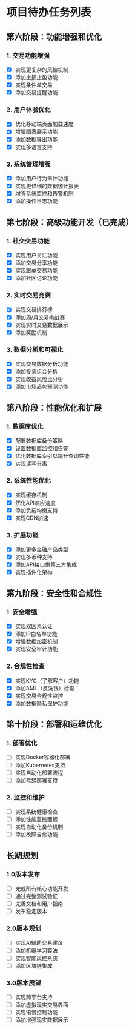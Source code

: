 # 项目待办任务列表

## 第六阶段：功能增强和优化

### 1. 交易功能增强
- [x] 实现更复杂的风控机制
- [x] 添加止损止盈功能
- [x] 实现条件单交易
- [x] 添加交易提醒功能

### 2. 用户体验优化
- [x] 优化移动端页面加载速度
- [x] 增强图表展示功能
- [x] 添加数据导出功能
- [x] 实现多语言支持

### 3. 系统管理增强
- [x] 添加用户行为审计功能
- [x] 实现更详细的数据统计报表
- [x] 增强系统监控和告警机制
- [x] 添加操作日志功能

## 第七阶段：高级功能开发（已完成）

### 1. 社交交易功能
- [x] 实现用户关注功能
- [x] 添加交易分享功能
- [x] 实现跟单交易功能
- [x] 添加社区讨论功能

### 2. 实时交易竞赛
- [x] 实现交易排行榜
- [x] 添加周/月交易挑战赛
- [x] 实现实时交易数据展示
- [x] 添加奖励机制

### 3. 数据分析和可视化
- [x] 实现交易数据分析功能
- [x] 添加投资组合分析
- [x] 实现收益风险比分析
- [x] 添加市场趋势预测功能

## 第八阶段：性能优化和扩展

### 1. 数据库优化
- [x] 配置数据库备份策略
- [x] 设置数据库监控和告警
- [x] 优化数据库索引以提升查询性能
- [x] 实现读写分离

### 2. 系统性能优化
- [x] 实现缓存机制
- [x] 优化API响应速度
- [x] 添加负载均衡支持
- [x] 实现CDN加速

### 3. 扩展功能
- [x] 添加更多金融产品类型
- [x] 实现多币种支持
- [x] 添加API接口供第三方集成
- [x] 实现插件化架构

## 第九阶段：安全性和合规性

### 1. 安全增强
- [x] 实现双因素认证
- [x] 添加IP白名单功能
- [x] 增强数据加密机制
- [x] 实现安全审计功能

### 2. 合规性检查
- [x] 实现KYC（了解客户）功能
- [x] 添加AML（反洗钱）检查
- [x] 实现交易合规性监控
- [x] 添加数据隐私保护功能

## 第十阶段：部署和运维优化

### 1. 部署优化
- [ ] 实现Docker容器化部署
- [ ] 添加Kubernetes支持
- [ ] 实现自动化部署流程
- [ ] 添加蓝绿部署支持

### 2. 监控和维护
- [ ] 实现系统健康检查
- [ ] 添加性能监控面板
- [ ] 实现自动化备份机制
- [ ] 添加故障自愈功能

## 长期规划

### 1.0版本发布
- [ ] 完成所有核心功能开发
- [ ] 通过完整测试验证
- [ ] 完善文档和用户指南
- [ ] 发布稳定版本

### 2.0版本规划
- [ ] 实现AI辅助交易建议
- [ ] 添加机器学习算法
- [ ] 实现智能风控系统
- [ ] 添加区块链集成

### 3.0版本展望
- [ ] 实现跨平台支持
- [ ] 添加虚拟现实交易界面
- [ ] 实现语音控制功能
- [ ] 添加增强现实数据展示